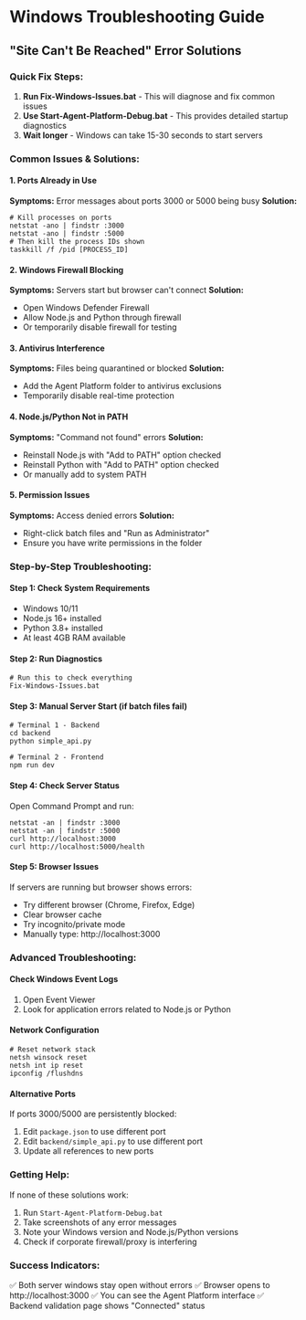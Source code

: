 # Windows Troubleshooting Guide
## "Site Can't Be Reached" Error Solutions

### Quick Fix Steps:
1. **Run Fix-Windows-Issues.bat** - This will diagnose and fix common issues
2. **Use Start-Agent-Platform-Debug.bat** - This provides detailed startup diagnostics
3. **Wait longer** - Windows can take 15-30 seconds to start servers

### Common Issues & Solutions:

#### 1. Ports Already in Use
**Symptoms:** Error messages about ports 3000 or 5000 being busy
**Solution:**
```batch
# Kill processes on ports
netstat -ano | findstr :3000
netstat -ano | findstr :5000
# Then kill the process IDs shown
taskkill /f /pid [PROCESS_ID]
```

#### 2. Windows Firewall Blocking
**Symptoms:** Servers start but browser can't connect
**Solution:**
- Open Windows Defender Firewall
- Allow Node.js and Python through firewall
- Or temporarily disable firewall for testing

#### 3. Antivirus Interference
**Symptoms:** Files being quarantined or blocked
**Solution:**
- Add the Agent Platform folder to antivirus exclusions
- Temporarily disable real-time protection

#### 4. Node.js/Python Not in PATH
**Symptoms:** "Command not found" errors
**Solution:**
- Reinstall Node.js with "Add to PATH" option checked
- Reinstall Python with "Add to PATH" option checked
- Or manually add to system PATH

#### 5. Permission Issues
**Symptoms:** Access denied errors
**Solution:**
- Right-click batch files and "Run as Administrator"
- Ensure you have write permissions in the folder

### Step-by-Step Troubleshooting:

#### Step 1: Check System Requirements
- Windows 10/11
- Node.js 16+ installed
- Python 3.8+ installed
- At least 4GB RAM available

#### Step 2: Run Diagnostics
```batch
# Run this to check everything
Fix-Windows-Issues.bat
```

#### Step 3: Manual Server Start (if batch files fail)
```batch
# Terminal 1 - Backend
cd backend
python simple_api.py

# Terminal 2 - Frontend  
npm run dev
```

#### Step 4: Check Server Status
Open Command Prompt and run:
```batch
netstat -an | findstr :3000
netstat -an | findstr :5000
curl http://localhost:3000
curl http://localhost:5000/health
```

#### Step 5: Browser Issues
If servers are running but browser shows errors:
- Try different browser (Chrome, Firefox, Edge)
- Clear browser cache
- Try incognito/private mode
- Manually type: http://localhost:3000

### Advanced Troubleshooting:

#### Check Windows Event Logs
1. Open Event Viewer
2. Look for application errors related to Node.js or Python

#### Network Configuration
```batch
# Reset network stack
netsh winsock reset
netsh int ip reset
ipconfig /flushdns
```

#### Alternative Ports
If ports 3000/5000 are persistently blocked:
1. Edit `package.json` to use different port
2. Edit `backend/simple_api.py` to use different port
3. Update all references to new ports

### Getting Help:
If none of these solutions work:
1. Run `Start-Agent-Platform-Debug.bat`
2. Take screenshots of any error messages
3. Note your Windows version and Node.js/Python versions
4. Check if corporate firewall/proxy is interfering

### Success Indicators:
✅ Both server windows stay open without errors
✅ Browser opens to http://localhost:3000
✅ You can see the Agent Platform interface
✅ Backend validation page shows "Connected" status